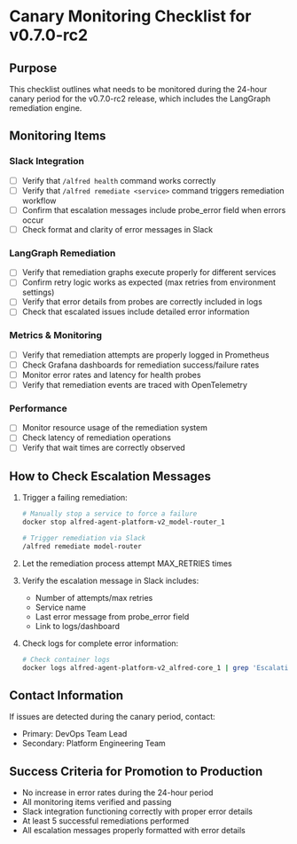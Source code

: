 # Canary Monitoring Checklist for v0.7.0-rc2

## Purpose
This checklist outlines what needs to be monitored during the 24-hour canary period for the v0.7.0-rc2 release, which includes the LangGraph remediation engine.

## Monitoring Items

### Slack Integration
- [ ] Verify that `/alfred health` command works correctly
- [ ] Verify that `/alfred remediate <service>` command triggers remediation workflow
- [ ] Confirm that escalation messages include probe_error field when errors occur
- [ ] Check format and clarity of error messages in Slack

### LangGraph Remediation
- [ ] Verify that remediation graphs execute properly for different services
- [ ] Confirm retry logic works as expected (max retries from environment settings)
- [ ] Verify that error details from probes are correctly included in logs
- [ ] Check that escalated issues include detailed error information

### Metrics & Monitoring
- [ ] Verify that remediation attempts are properly logged in Prometheus
- [ ] Check Grafana dashboards for remediation success/failure rates
- [ ] Monitor error rates and latency for health probes
- [ ] Verify that remediation events are traced with OpenTelemetry

### Performance
- [ ] Monitor resource usage of the remediation system
- [ ] Check latency of remediation operations
- [ ] Verify that wait times are correctly observed

## How to Check Escalation Messages

1. Trigger a failing remediation:
   ```bash
   # Manually stop a service to force a failure
   docker stop alfred-agent-platform-v2_model-router_1
   
   # Trigger remediation via Slack
   /alfred remediate model-router
   ```

2. Let the remediation process attempt MAX_RETRIES times

3. Verify the escalation message in Slack includes:
   - Number of attempts/max retries
   - Service name
   - Last error message from probe_error field
   - Link to logs/dashboard

4. Check logs for complete error information:
   ```bash
   # Check container logs
   docker logs alfred-agent-platform-v2_alfred-core_1 | grep 'Escalating remediation'
   ```

## Contact Information

If issues are detected during the canary period, contact:
- Primary: DevOps Team Lead
- Secondary: Platform Engineering Team

## Success Criteria for Promotion to Production

- No increase in error rates during the 24-hour period
- All monitoring items verified and passing
- Slack integration functioning correctly with proper error details
- At least 5 successful remediations performed
- All escalation messages properly formatted with error details